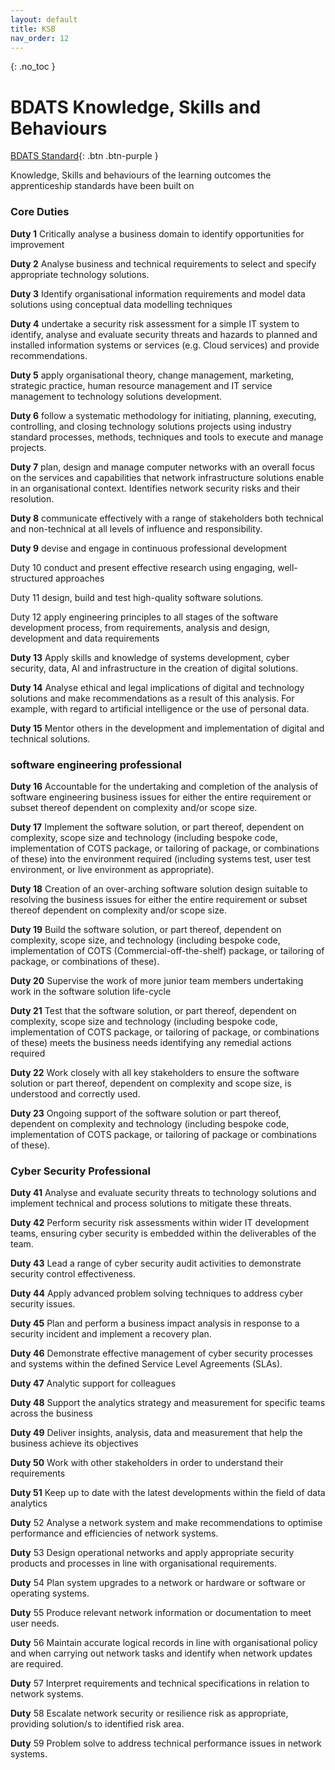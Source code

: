 ```yaml
---
layout: default
title: KSB
nav_order: 12
---
```


{: .no_toc }

# BDATS Knowledge, Skills and Behaviours


[BDATS Standard](https://www.instituteforapprenticeships.org/apprenticeship-standards/digital-and-technology-solutions-professional-integrated-degree/){: .btn .btn-purple } 

Knowledge, Skills and behaviours of the learning outcomes the apprenticeship standards have been built on

### Core Duties
**Duty 1** Critically analyse a business domain to identify opportunities for improvement

**Duty 2** Analyse business and technical requirements to select and specify appropriate technology solutions.

**Duty 3** Identify organisational information requirements and model data solutions using conceptual data modelling techniques

**Duty 4** undertake a security risk assessment for a simple IT system to identify, analyse and evaluate security threats and hazards to planned and installed information systems or services (e.g. Cloud services) and provide recommendations.

**Duty 5** apply organisational theory, change management, marketing, strategic practice, human resource management and IT service management to technology solutions development.

**Duty 6** follow a systematic methodology for initiating, planning, executing, controlling, and closing technology solutions projects using industry standard processes, methods, techniques and tools to execute and manage projects.

**Duty 7** plan, design and manage computer networks with an overall focus on the services and capabilities that network infrastructure solutions enable in an organisational context. Identifies network security risks and their resolution.

**Duty 8** communicate effectively with a range of stakeholders both technical and non-technical at all levels of influence and responsibility.

**Duty 9** devise and engage in continuous professional development

Duty 10 conduct and present effective research using engaging, well-structured approaches

Duty 11 design, build and test high-quality software solutions.

Duty 12 apply engineering principles to all stages of the software development process, from requirements, analysis and design, development and data requirements

**Duty 13** Apply skills and knowledge of systems development, cyber security, data, AI and infrastructure in the creation of digital solutions.

**Duty 14** Analyse ethical and legal implications of digital and technology solutions and make recommendations as a result of this analysis. For example, with regard to artificial intelligence or the use of personal data.

**Duty 15** Mentor others in the development and implementation of digital and technical solutions.

### software engineering professional
**Duty 16** Accountable for the undertaking and completion of the analysis of software engineering business issues for either the entire requirement or subset thereof dependent on complexity and/or scope size.

**Duty 17**  Implement the software solution, or part thereof, dependent on complexity, scope size and technology (including bespoke code, implementation of COTS package, or tailoring of package, or combinations of these) into the environment required (including systems test, user test environment, or live environment as appropriate).

**Duty 18** Creation of an over-arching software solution design suitable to resolving the business issues for either the entire requirement or subset thereof dependent on complexity and/or scope size.

**Duty 19** Build the software solution, or part thereof, dependent on complexity, scope size, and technology (including bespoke code, implementation of COTS (Commercial-off-the-shelf) package, or tailoring of package, or combinations of these).

**Duty 20** Supervise the work of more junior team members undertaking work in the software solution life-cycle

**Duty 21** Test that the software solution, or part thereof, dependent on complexity, scope size and technology (including bespoke code, implementation of COTS package, or tailoring of package, or combinations of these) meets the business needs identifying any remedial actions required

**Duty 22** Work closely with all key stakeholders to ensure the software solution or part thereof, dependent on complexity and scope size, is understood and correctly used.

**Duty 23** Ongoing support of the software solution or part thereof, dependent on complexity and technology (including bespoke code, implementation of COTS package, or tailoring of package or combinations of these).

### Cyber Security Professional

**Duty 41** Analyse and evaluate security threats to technology solutions and implement technical and process solutions to mitigate these threats.

**Duty 42**  Perform security risk assessments within wider IT development teams, ensuring cyber security is embedded within the deliverables of the team.

**Duty 43**  Lead a range of cyber security audit activities to demonstrate security control effectiveness.

**Duty 44** Apply advanced problem solving techniques to address cyber security issues.

**Duty 45**  Plan and perform a business impact analysis in response to a security incident and implement a recovery plan.

**Duty 46** Demonstrate effective management of cyber security processes and systems within the defined Service Level Agreements (SLAs).

**Duty 47** Analytic support for colleagues

**Duty 48**  Support the analytics strategy and measurement for specific teams across the business

**Duty 49** Deliver insights, analysis, data and measurement that help the business achieve its objectives

**Duty 50** Work with other stakeholders in order to understand their requirements

**Duty 51** Keep up to date with the latest developments within the field of data analytics

**Duty** 52 Analyse a network system and make recommendations to optimise performance and efficiencies of network systems.

**Duty** 53 Design operational networks and apply appropriate security products and processes in line with organisational requirements.

**Duty** 54 Plan system upgrades to a network or hardware or software or operating systems.

**Duty** 55 Produce relevant network information or documentation to meet user needs.

**Duty** 56 Maintain accurate logical records in line with organisational policy and when carrying out network tasks and identify when network updates are required.

**Duty** 57 Interpret requirements and technical specifications in relation to network systems.

**Duty** 58 Escalate network security or resilience risk as appropriate, providing solution/s to identified risk area.

**Duty** 59 Problem solve to address technical performance issues in network systems.
